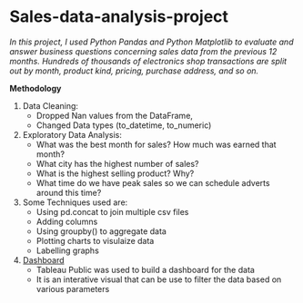# Sales-data-analysis-project
 
*In this project, I used Python Pandas and Python Matplotlib to evaluate and answer business questions concerning sales data from the previous 12 months. Hundreds of thousands of electronics shop transactions are split out by month, product kind, pricing, purchase address, and so on.*

**Methodology**
1. Data Cleaning: 
   - Dropped Nan values from the DataFrame, 
   - Changed Data types (to_datetime, to_numeric)
2. Exploratory Data Analysis:
   - What was the best month for sales? How much was earned that month?
   - What city has the highest number of sales?
   - What is the highest selling product? Why?
   - What time do we have peak sales so we can schedule adverts around this time?
3. Some Techniques used are:
   - Using pd.concat to join multiple csv files
   - Adding columns
   - Using groupby() to aggregate data
   - Plotting charts to visulaize data
   - Labelling graphs
4. [Dashboard](https://public.tableau.com/app/profile/oladayo.timileyin/viz/salesdashboardupdated/Oneyearsalesanalysisdashboard)
   - Tableau Public was used to build a dashboard for the data
   - It is an interative visual that can be use to filter the data based on various parameters

